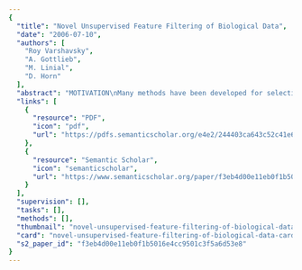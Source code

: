 ```yaml
---
{
  "title": "Novel Unsupervised Feature Filtering of Biological Data",
  "date": "2006-07-10",
  "authors": [
    "Roy Varshavsky",
    "A. Gottlieb",
    "M. Linial",
    "D. Horn"
  ],
  "abstract": "MOTIVATION\nMany methods have been developed for selecting small informative feature subsets in large noisy data. However, unsupervised methods are scarce. Examples are using the variance of data collected for each feature, or the projection of the feature on the first principal component. We propose a novel unsupervised criterion, based on SVD-entropy, selecting a feature according to its contribution to the entropy (CE) calculated on a leave-one-out basis. This can be implemented in four ways: simple ranking according to CE values (SR); forward selection by accumulating features according to which set produces highest entropy (FS1); forward selection by accumulating features through the choice of the best CE out of the remaining ones (FS2); backward elimination (BE) of features with the lowest CE.\n\n\nRESULTS\nWe apply our methods to different benchmarks. In each case we evaluate the success of clustering the data in the selected feature spaces, by measuring Jaccard scores with respect to known classifications. We demonstrate that feature filtering according to CE outperforms the variance method and gene-shaving. There are cases where the analysis, based on a small set of selected features, outperforms the best score reported when all information was used. Our method calls for an optimal size of the relevant feature set. This turns out to be just a few percents of the number of genes in the two Leukemia datasets that we have analyzed. Moreover, the most favored selected genes turn out to have significant GO enrichment in relevant cellular processes.",
  "links": [
    {
      "resource": "PDF",
      "icon": "pdf",
      "url": "https://pdfs.semanticscholar.org/e4e2/244403ca643c52c41e6bb2afc10bcf7e28c2.pdf"
    },
    {
      "resource": "Semantic Scholar",
      "icon": "semanticscholar",
      "url": "https://www.semanticscholar.org/paper/f3eb4d00e11eb0f1b5016e4cc9501c3f5a6d53e8"
    }
  ],
  "supervision": [],
  "tasks": [],
  "methods": [],
  "thumbnail": "novel-unsupervised-feature-filtering-of-biological-data-thumb.jpg",
  "card": "novel-unsupervised-feature-filtering-of-biological-data-card.jpg",
  "s2_paper_id": "f3eb4d00e11eb0f1b5016e4cc9501c3f5a6d53e8"
}
---
```



